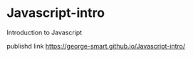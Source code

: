 # Javascript-intro

Introduction to Javascript

publishd link
https://george-smart.github.io/Javascript-intro/
